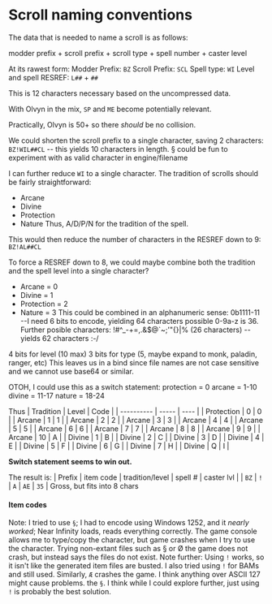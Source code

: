 # Scroll naming conventions

The data that is needed to name a scroll is as follows:

modder prefix + scroll prefix + scroll type + spell number + caster level

At its rawest form:
Modder Prefix:          `BZ`
Scroll Prefix:          `SCL`
Spell type:             `WI`
Level and spell RESREF: `L##` + `##`

This is 12 characters necessary based on the uncompressed data.

With Olvyn in the mix, `SP` and `ME` become potentially relevant.

Practically, Olvyn is 50+ so there _should_ be no collision.

We could shorten the scroll prefix to a single character, saving 2 characters: `BZ!WIL##CL` -- this yields 10 characters in length.
§ could be fun to experiment with as valid character in engine/filename

I can further reduce `WI` to a single character. The tradition of scrolls should be fairly straightforward:
- Arcane
- Divine
- Protection
- Nature
Thus, A/D/P/N for the tradition of the spell.

This would then reduce the number of characters in the RESREF down to 9: `BZ!AL##CL`

To force a RESREF down to 8, we could maybe combine both the tradition and the spell level into a single character?
- Arcane = 0
- Divine = 1
- Protection = 2
- Nature = 3
This could be combined in an alphanumeric sense: 0b1111-11 --I need 6 bits to encode, yielding 64 characters possible
0-9a-z is 36. Further posible characters:
!#^_-+=,.[]( )&$@`~;'"{}|% (26 characters) -- yields 62 characters :-/

4 bits for level (10 max)
3 bits for type (5, maybe expand to monk, paladin, ranger, etc)
This leaves us in a bind since file names are not case sensitive and we cannot use base64 or similar.

OTOH, I could use this as a switch statement:
protection = 0
arcane = 1-10
divine = 11-17
nature = 18-24

Thus
| Tradition  | Level | Code |
| ---------- | ----- | ---- |
| Protection |   0   |  0   |
| Arcane     |   1   |  1   |
| Arcane     |   2   |  2   |
| Arcane     |   3   |  3   |
| Arcane     |   4   |  4   |
| Arcane     |   5   |  5   |
| Arcane     |   6   |  6   |
| Arcane     |   7   |  7   |
| Arcane     |   8   |  8   |
| Arcane     |   9   |  9   |
| Arcane     |   10  |  A   |
| Divine     |   1   |  B   |
| Divine     |   2   |  C   |
| Divine     |   3   |  D   |
| Divine     |   4   |  E   |
| Divine     |   5   |  F   |
| Divine     |   6   |  G   |
| Divine     |   7   |  H   |
| Divine     |   Q   |  I   |

**Switch statement seems to win out.**

The result is:
| Prefix | item code | tradition/level | spell # | caster lvl |
|  `BZ`  | `!`       | `A`             | `AE`    | `35`       |
Gross, but fits into 8 chars

#### Item codes
Note: I tried to use `§`; I had to encode using Windows 1252, and it _nearly worked_; Near Infinity loads, reads everything correctly.
The game console allows me to type/copy the character, but game crashes when I try to use the character. Trying non-extant files such
as § or Ø the game does not crash, but instead says the files do not exist.
Note further: Using `!` works, so it isn't like the generated item files are busted. I also tried using `!` for BAMs and still used.
Similarly, `Æ` crashes the game. I think anything over ASCII 127 might cause problems.
the `§`. I think while I could explore further, just using `!` is probably the best solution.
